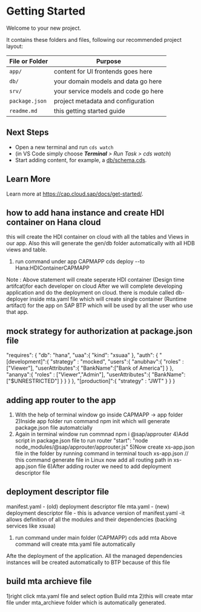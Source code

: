 # Getting Started

Welcome to your new project.

It contains these folders and files, following our recommended project layout:

File or Folder | Purpose
---------|----------
`app/` | content for UI frontends goes here
`db/` | your domain models and data go here
`srv/` | your service models and code go here
`package.json` | project metadata and configuration
`readme.md` | this getting started guide


## Next Steps

- Open a new terminal and run `cds watch`
- (in VS Code simply choose _**Terminal** > Run Task > cds watch_)
- Start adding content, for example, a [db/schema.cds](db/schema.cds).


## Learn More

Learn more at https://cap.cloud.sap/docs/get-started/.

## how to add hana instance and create HDI container on Hana cloud
this will create the HDI container on cloud with all the tables and Views in our app.
Also this will generate the gen/db folder automatically with all HDB views and table.
1) run command under app CAPMAPP 
   cds deploy --to Hana:HDIContainerCAPMAPP

Note : Above statement will create seperate HDI container (Design time artifcat)for each developer on cloud
After we will complete developing application and do the deployment on cloud. there is module called db-deployer inside mta.yaml file which will create single container (Runtime artifact) for the app on SAP BTP which will be used by all the user who use that app.

## mock strategy for authorization at package.json file 

"requires": {
      "db": "hana",
      "uaa":{
        "kind": "xsuaa"
      },
      "auth": {
        "[development]":{
          "strategy" : "mocked",
          "users":{
            "anubhav":{
              "roles" : ["Viewer"],
              "userAttributes":{
                "BankName":["Bank of America"]
              }
            },
            "ananya":{
              "roles" : ["Viewer","Admin"],
              "userAttributes":{
                "BankName":["$UNRESTRICTED"]
              }
            }
          }
        },
        "[production]":{
          "strategy" : "JWT"
        }
      }
    }

## adding app router to the app
1) With the help of terminal window go inside CAPMAPP -> app folder
2)Inside app folder run command npm init which will generate package.json file automatcially
3) Again in terminal window run commnad npm i @sap/approuter
4)Add script in package.json file to run router 
   "start": "node node_modules/@sap/approuter/approuter.js"
5)Now create xs-app.json file in the folder by running command in terminal 
   touch xs-app.json  // this command generate file in Linux
now add all routing path in xs-app.json file
6)After adding router we need to add deployment descriptor file

## deployment descriptor file
manifest.yaml - (old) deployment descriptor file
mta.yaml - (new) deployment descriptor file 
        - this is advance version of manifest.yaml
        -it allows definition of all the modules and their dependencies (backing services like xsuaa) 
1) run command under main folder (CAPMAPP)
 cds add mta
 Above command will create mta.yaml file automatically

 Afte the deployment of the application. All the managed dependencies instances will be created automatically to BTP because of this file

 ## build mta archieve file
 1)right click mta.yaml file and select option Build mta
 2)this will create mtar file under mta_archieve folder which is automatically generated.